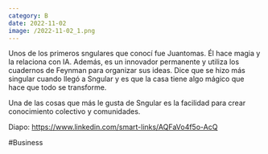 ```yaml
--- 
category: B 
date: 2022-11-02 
image: /2022-11-02_1.png 
--- 
```


Unos de los primeros sngulares que conocí fue Juantomas. Él hace magia y la relaciona con IA. Además, es un innovador permanente y utiliza los cuadernos de Feynman para organizar sus ideas. Dice que se hizo más singular cuando llegó a Sngular y es que la casa tiene algo mágico que hace que todo se transforme.   

Una de las cosas que más le gusta de Sngular es la facilidad para crear conocimiento colectivo y comunidades.

Diapo: https://www.linkedin.com/smart-links/AQFaVo4f5o-AcQ

#Business